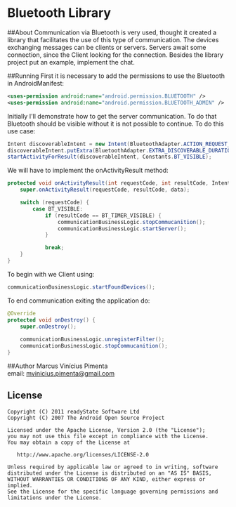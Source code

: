 Bluetooth Library
=================

##About
Communication via Bluetooth is very used, thought it created a library that facilitates the use of this type of communication. The devices exchanging messages can be clients or servers. 
Servers await some connection, since the Client looking for the connection. Besides the library project put an example, implement the chat.

##Running
First it is necessary to add the permissions to use the Bluetooth in AndroidManifest:
```xml
<uses-permission android:name="android.permission.BLUETOOTH" />
<uses-permission android:name="android.permission.BLUETOOTH_ADMIN" />
```

Initially I'll demonstrate how to get the server communication. To do that Bluetooth should be visible without it is not possible to continue. To do this use case:
```java
Intent discoverableIntent = new Intent(BluetoothAdapter.ACTION_REQUEST_DISCOVERABLE);
discoverableIntent.putExtra(BluetoothAdapter.EXTRA_DISCOVERABLE_DURATION, BT_TIMER_VISIBLE); 
startActivityForResult(discoverableIntent, Constants.BT_VISIBLE); 
```

We will have to implement the onActivityResult method:
```java
protected void onActivityResult(int requestCode, int resultCode, Intent data) {
	super.onActivityResult(requestCode, resultCode, data);

	switch (requestCode) {
		case BT_VISIBLE:
			if (resultCode == BT_TIMER_VISIBLE) {
				communicationBusinessLogic.stopCommucanition();
				communicationBusinessLogic.startServer();
			} 

			break;
	}
}
```

To begin with we Client using:
```java
communicationBusinessLogic.startFoundDevices();
```

To end communication exiting the application do:
```java
@Override
protected void onDestroy() {
	super.onDestroy();
		
	communicationBusinessLogic.unregisterFilter();
	communicationBusinessLogic.stopCommucanition();
}
```

##Author
Marcus Vinícius Pimenta  
email: [mvinicius.pimenta@gmail.com](mailto:mvinicius.pimenta@gmail.com)

License
-------

    Copyright (C) 2011 readyState Software Ltd
    Copyright (C) 2007 The Android Open Source Project

    Licensed under the Apache License, Version 2.0 (the "License");
    you may not use this file except in compliance with the License.
    You may obtain a copy of the License at

       http://www.apache.org/licenses/LICENSE-2.0

    Unless required by applicable law or agreed to in writing, software
    distributed under the License is distributed on an "AS IS" BASIS,
    WITHOUT WARRANTIES OR CONDITIONS OF ANY KIND, either express or implied.
    See the License for the specific language governing permissions and
    limitations under the License.

 [1]: http://repository.sonatype.org/service/local/artifact/maven/redirect?r=central-proxy&g=com.readystatesoftware.sqliteasset&a=sqliteassethelper&v=LATEST&&c=jar
